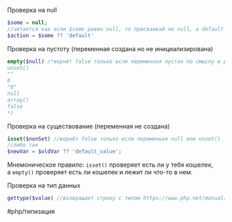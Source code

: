 Проверка на null
```php
$some = null;
//читается как если $some равен null, то присваивай не null, а default
$action = $some ?? 'default' 

```

Проверка на пустоту (переменная создана но не инициализирована)
```php
empty($null) /*вернёт false только если переменная пустая по смыслу и равна одному из:
unset()
""
0
"0"
null
array()
false
*/
```

Проверка на существование (переменная не создана)
```php
isset($nonSet) //вернёт false только если переменная null или unset()
//либо так
$newVar = $oldVar ?? 'default_value';
```

Мнемоническое правило: `isset()` проверяет есть ли у тебя кошелек, а `empty()` проверяет есть ли кошелек и лежит ли что-то в нем.

Проверка на тип данных
```php
gettype($value) //возвращает строку с типом https://www.php.net/manual/ru/function.gettype.php
```

#php/типизация 